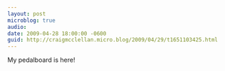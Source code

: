 ```yaml
---
layout: post
microblog: true
audio: 
date: 2009-04-28 18:00:00 -0600
guid: http://craigmcclellan.micro.blog/2009/04/29/t1651103425.html
---
```

My pedalboard is here!

